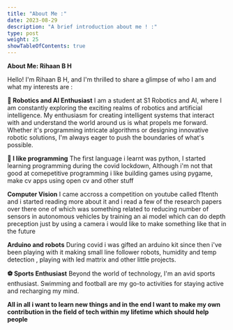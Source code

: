 ```yaml
---
title: "About Me :"
date: 2023-08-29
description: "A brief introduction about me ! :"
type: post
weight: 25
showTableOfContents: true
---
```



**About Me: Rihaan B H**

Hello! I'm Rihaan B H, and I'm thrilled to share a glimpse of who I am and what my interests are :

**🤖 Robotics and AI Enthusiast**
I am a student at S1 Robotics and AI, where I am constantly exploring the exciting realms of robotics and artificial intelligence. My enthusiasm for creating intelligent systems that interact with and understand the world around us is what propels me forward. Whether it's programming intricate algorithms or designing innovative robotic solutions, I'm always eager to push the boundaries of what's possible.

**🐍 I like programming**
The first language i learnt was python, I started learning programming during the covid lockdown, Although i'm not that good at comepetitive programming i like building games using pygame, make cv apps using open cv and other stuff 

**Computer Vision**
I came accross a competition on youtube called f1tenth and i started reading more about it and i read a few of the research papers over there one of which was something related to reducing number of sensors in autonomous vehicles by training an ai model which can do depth preception just by using a camera i would like to make something like that in the future

**Arduino and robots**
During covid i was gifted an arduino kit since then i've been playing with it making small line follower robots, humidity and temp detection , playing with led mattrix and other little projects.

**⚽ Sports Enthusiast**
Beyond the world of technology, I'm an avid sports enthusiast. Swimming and football are my go-to activities for staying active and recharging my mind. 

**All in all i want to learn new things and in the end I want to make my own contribution in the field of tech within my lifetime which should help people**





